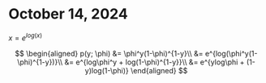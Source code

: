 # October 14, 2024

$x = e^{log(x)}$

$$
\begin{aligned}
    p(y; \phi) &= \phi^y(1-\phi)^{1-y}\\ &= e^{log(\phi^y(1-\phi)^{1-y})}\\ &= e^{log\phi^y + log(1-\phi)^{1-y}}\\ &= e^{ylog\phi + (1-y)log(1-\phi)}
\end{aligned}
$$